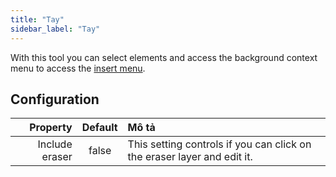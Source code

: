 ```yaml
---
title: "Tay"
sidebar_label: "Tay"
---
```



With this tool you can select elements and access the background context menu to access the [insert menu](../insert).

## Configuration

|       Property | Default | Mô tả                                                                   |
| --------------:|:-------:|:----------------------------------------------------------------------- |
| Include eraser |  false  | This setting controls if you can click on the eraser layer and edit it. |
